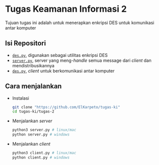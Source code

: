 # Tugas Keamanan Informasi 2

Tujuan tugas ini adalah untuk menerapkan enkripsi DES untuk komunikasi antar komputer

## Isi Repositori

-   [`des.py`](./des.py), digunakan sebagai utilitas enkripsi DES
-   [`server.py`](./server.py), server yang meng-_handle_ semua message dari _client_ dan mendistribusikannya
-   [`des.py`](./des.py), _client_ untuk berkomunikasi antar komputer

## Cara menjalankan

-   Instalasi

    ```sh
    git clone "https://github.com/ElKarpeto/tugas-ki"
    cd tugas-ki/tugas-2
    ```

-   Menjalankan _server_

    ```sh
    python3 server.py # linux/mac
    python server.py # windows
    ```

-   Menjalankan _client_
    ```sh
    python3 client.py # linux/mac
    python client.py # windows
    ```
